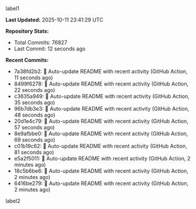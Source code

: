
label1 
<!-- ACTIVITY_START -->
**Last Updated:** 2025-10-11 23:41:29 UTC

**Repository Stats:**
- Total Commits: 76827
- Last Commit: 12 seconds ago

**Recent Commits:**
- 7a38fd2b2: 🤖 Auto-update README with recent activity (GitHub Action, 11 seconds ago)
- 8499f6278: 🤖 Auto-update README with recent activity (GitHub Action, 22 seconds ago)
- c3635a949: 🤖 Auto-update README with recent activity (GitHub Action, 35 seconds ago)
- 96b7db3e3: 🤖 Auto-update README with recent activity (GitHub Action, 48 seconds ago)
- 20d1e4c79: 🤖 Auto-update README with recent activity (GitHub Action, 57 seconds ago)
- 8e9afbbe0: 🤖 Auto-update README with recent activity (GitHub Action, 69 seconds ago)
- c01b19c62: 🤖 Auto-update README with recent activity (GitHub Action, 81 seconds ago)
- e5a2f5011: 🤖 Auto-update README with recent activity (GitHub Action, 2 minutes ago)
- 18c5b6be6: 🤖 Auto-update README with recent activity (GitHub Action, 2 minutes ago)
- 6416be279: 🤖 Auto-update README with recent activity (GitHub Action, 2 minutes ago)
<!-- ACTIVITY_END -->

label2
